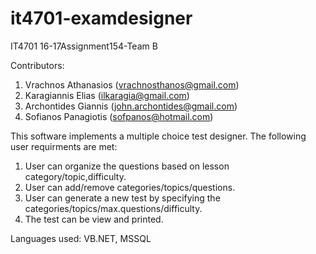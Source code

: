 # it4701-examdesigner
IT4701 16-17Assignment154-Team B

Contributors: 

1. Vrachnos Athanasios (vrachnosthanos@gmail.com)
2. Karagiannis Elias (ilkaragia@gmail.com)
3. Archontides Giannis (john.archontides@gmail.com)
4. Sofianos Panagiotis (sofpanos@hotmail.com)

This software implements a multiple choice test designer. The following user requirments are met:

1. User can organize the questions based on lesson category/topic,difficulty.
2. User can add/remove categories/topics/questions.
3. User can generate a new test by specifying the categories/topics/max.questions/difficulty.
4. The test can be view and printed.

Languages used: VB.NET, MSSQL
